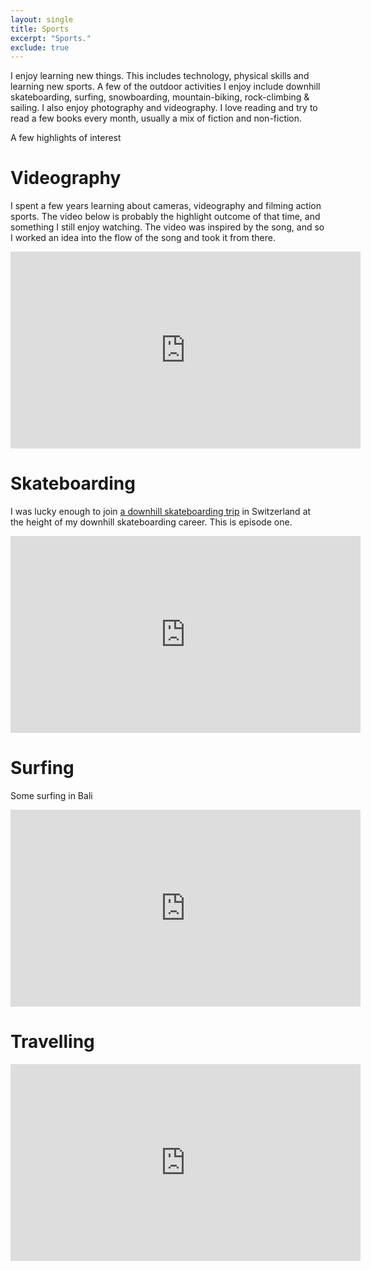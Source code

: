 ```yaml
---
layout: single
title: Sports
excerpt: "Sports."
exclude: true
---
```


I enjoy learning new things. This includes technology, physical skills and learning new sports. A few of the outdoor activities I enjoy include downhill skateboarding, surfing, snowboarding, mountain-biking, rock-climbing & sailing. I also enjoy photography and videography.
I love reading and try to read a few books every month, usually a mix of fiction and non-fiction.

A few highlights of interest

# Videography
I spent a few years learning about cameras, videography and filming action sports. The video below is probably the highlight outcome of that time, and something I still enjoy watching. The video was inspired by the song, and so I worked an idea into the flow of the song and took it from there. 
<iframe src="https://player.vimeo.com/video/52294962" width="560" height="315" frameborder="0" webkitallowfullscreen mozallowfullscreen allowfullscreen></iframe>

# Skateboarding
I was lucky enough to join <a href="http://skategreenerpastures.com/matt-arderne/">a downhill skateboarding trip</a> in Switzerland at the height of my downhill skateboarding career. This is episode one.
<iframe width="560" height="315" src="https://www.youtube.com/embed/BTDAhB6kp4M" frameborder="0" allow="autoplay; encrypted-media" allowfullscreen></iframe>

# Surfing
Some surfing in Bali
<iframe width="560" height="315" src="https://www.youtube.com/embed/l7MwKO6trak" frameborder="0" allow="autoplay; encrypted-media" allowfullscreen></iframe>

# Travelling
<iframe width="560" height="315" src="https://www.youtube.com/embed/QApgQ1pX0po" frameborder="0" allow="autoplay; encrypted-media" allowfullscreen></iframe>


								

